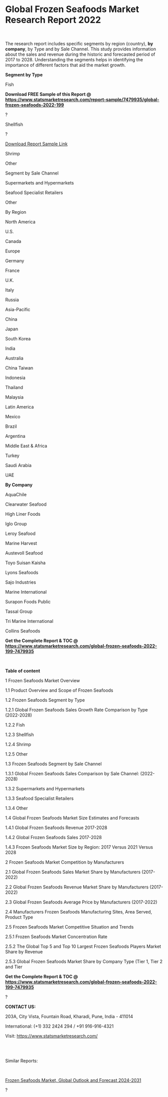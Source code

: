 <h1>Global Frozen Seafoods Market Research Report 2022</h1><br/><p>The research report includes specific segments by region (country), <strong>by company</strong>, by Type and by Sale Channel. This study provides information about the sales and revenue during the historic and forecasted period of 2017 to 2028. Understanding the segments helps in identifying the importance of different factors that aid the market growth.</p>
 
 
 
 <p><strong>Segment by Type</strong></p>
 
 
 
 <p>Fish</p>
 
 
 
 <div><b>Download FREE Sample of this Report @ <a href="https://www.statsmarketresearch.com/download-free-sample/7479935/global-frozen-seafoods-2022-199">https://www.statsmarketresearch.com/report-sample/7479935/global-frozen-seafoods-2022-199</a></b></div>
 
 
 
 <p>? </p>
 
 
 
 <p>Shellfish</p>
 
 
 
 <p>? </p>
 
 
 
 <p><a href="https://www.statsmarketresearch.com/download-free-sample/7479935/global-frozen-seafoods-2022-199">Download Report Sample Link</a></p>
 
 
 
 <p>Shrimp</p>
 
 
 
 <p>Other</p>
 
 
 
 <p>Segment by Sale Channel</p>
 
 
 
 <p>Supermarkets and Hypermarkets</p>
 
 
 
 <p>Seafood Specialist Retailers</p>
 
 
 
 <p>Other</p>
 
 
 
 <p>By Region</p>
 
 
 
 <p>North America</p>
 
 
 
 <p>U.S.</p>
 
 
 
 <p>Canada</p>
 
 
 
 <p>Europe</p>
 
 
 
 <p>Germany</p>
 
 
 
 <p>France</p>
 
 
 
 <p>U.K.</p>
 
 
 
 <p>Italy</p>
 
 
 
 <p>Russia</p>
 
 
 
 <p>Asia-Pacific</p>
 
 
 
 <p>China</p>
 
 
 
 <p>Japan</p>
 
 
 
 <p>South Korea</p>
 
 
 
 <p>India</p>
 
 
 
 <p>Australia</p>
 
 
 
 <p>China Taiwan</p>
 
 
 
 <p>Indonesia</p>
 
 
 
 <p>Thailand</p>
 
 
 
 <p>Malaysia</p>
 
 
 
 <p>Latin America</p>
 
 
 
 <p>Mexico</p>
 
 
 
 <p>Brazil</p>
 
 
 
 <p>Argentina</p>
 
 
 
 <p>Middle East & Africa</p>
 
 
 
 <p>Turkey</p>
 
 
 
 <p>Saudi Arabia</p>
 
 
 
 <p>UAE</p>
 
 
 
 <p><strong>By Company</strong></p>
 
 
 
 <p>AquaChile</p>
 
 
 
 <p>Clearwater Seafood</p>
 
 
 
 <p>High Liner Foods</p>
 
 
 
 <p>Iglo Group</p>
 
 
 
 <p>Leroy Seafood</p>
 
 
 
 <p>Marine Harvest</p>
 
 
 
 <p>Austevoll Seafood</p>
 
 
 
 <p>Toyo Suisan Kaisha</p>
 
 
 
 <p>Lyons Seafoods</p>
 
 
 
 <p>Sajo Industries</p>
 
 
 
 <p>Marine International</p>
 
 
 
 <p>Surapon Foods Public</p>
 
 
 
 <p>Tassal Group</p>
 
 
 
 <p>Tri Marine International</p>
 
 
 
 <p>Collins Seafoods</p>
 
 
 
 <div><b>Get the Complete Report & TOC @ <a href="https://www.statsmarketresearch.com/global-frozen-seafoods-2022-199-7479935">https://www.statsmarketresearch.com/global-frozen-seafoods-2022-199-7479935</a></b></div>
 
 
 
 <p><br />
 
 <b>Table of content</b></p>
 
 
 
 <p>1 Frozen Seafoods Market Overview<br />
 
 1.1 Product Overview and Scope of Frozen Seafoods<br />
 
 1.2 Frozen Seafoods Segment by Type<br />
 
 1.2.1 Global Frozen Seafoods Sales Growth Rate Comparison by Type (2022-2028)<br />
 
 1.2.2 Fish<br />
 
 1.2.3 Shellfish<br />
 
 1.2.4 Shrimp<br />
 
 1.2.5 Other<br />
 
 1.3 Frozen Seafoods Segment by Sale Channel<br />
 
 1.3.1 Global Frozen Seafoods Sales Comparison by Sale Channel: (2022-2028)<br />
 
 1.3.2 Supermarkets and Hypermarkets<br />
 
 1.3.3 Seafood Specialist Retailers<br />
 
 1.3.4 Other<br />
 
 1.4 Global Frozen Seafoods Market Size Estimates and Forecasts<br />
 
 1.4.1 Global Frozen Seafoods Revenue 2017-2028<br />
 
 1.4.2 Global Frozen Seafoods Sales 2017-2028<br />
 
 1.4.3 Frozen Seafoods Market Size by Region: 2017 Versus 2021 Versus 2028<br />
 
 2 Frozen Seafoods Market Competition by Manufacturers<br />
 
 2.1 Global Frozen Seafoods Sales Market Share by Manufacturers (2017-2022)<br />
 
 2.2 Global Frozen Seafoods Revenue Market Share by Manufacturers (2017-2022)<br />
 
 2.3 Global Frozen Seafoods Average Price by Manufacturers (2017-2022)<br />
 
 2.4 Manufacturers Frozen Seafoods Manufacturing Sites, Area Served, Product Type<br />
 
 2.5 Frozen Seafoods Market Competitive Situation and Trends<br />
 
 2.5.1 Frozen Seafoods Market Concentration Rate<br />
 
 2.5.2 The Global Top 5 and Top 10 Largest Frozen Seafoods Players Market Share by Revenue<br />
 
 2.5.3 Global Frozen Seafoods Market Share by Company Type (Tier 1, Tier 2 and Tier</p>
 
 
 
 <div><b>Get the Complete Report & TOC @ <a href="https://www.statsmarketresearch.com/global-frozen-seafoods-2022-199-7479935">https://www.statsmarketresearch.com/global-frozen-seafoods-2022-199-7479935</a></b></div>
 
 
 
 <p>? </p>
 
 
 
 <p><b>CONTACT US:</b><br />
 
 203A, City Vista, Fountain Road, Kharadi, Pune, India - 411014<br />
 
 International: (+1) 332 2424 294 / +91 916-916-4321<br />
 
 Visit: <a href="https://www.statsmarketresearch.com/">https://www.statsmarketresearch.com/</a><br />
 
 <br />
 
 <br />
 
 Similar Reports:<br />
 
 <br />
 
 <a href="https://www.statsmarketresearch.com/global-frozen-seafoods-forecast-2024-2031-679-7877868">Frozen Seafoods Market, Global Outlook and Forecast 2024-2031</a><br />
 
 ? </p>